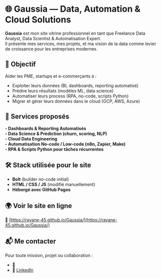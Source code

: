 # 🌐 Gaussia — Data, Automation & Cloud Solutions

**Gaussia** est mon site vitrine professionnel en tant que Freelance Data Analyst, Data Scientist & Automatisation Expert.  
Il présente mes services, mes projets, et ma vision de la data comme levier de croissance pour les entreprises modernes.



## 🚀 Objectif

Aider les PME, startups et e-commerçants à :
- Exploiter leurs données (BI, dashboards, reporting automatisé)
- Prédire leurs résultats (modèles ML, data science)
- Automatiser leurs process (RPA, no-code, scripts Python)
- Migrer et gérer leurs données dans le cloud (GCP, AWS, Azure)



## 🧠 Services proposés

 **- Dashboards & Reporting Automatisés**  
 **- Data Science & Prédiction (churn, scoring, NLP)**  
 **- Cloud Data Engineering**  
 **- Automatisation No-code / Low-code (n8n, Zapier, Make)**  
 **- RPA & Scripts Python pour tâches récurrentes**



## 🛠️ Stack utilisée pour le site

- **Bolt** (builder no-code initial)
- **HTML / CSS / JS** (modifié manuellement)
- **Hébergé avec GitHub Pages**



## 🌍 Voir le site en ligne

🔗 [https://rayane-45.github.io/Gaussia/](https://rayane-45.github.io/Gaussia/)



## 📬 Me contacter

Pour toute mission, projet ou collaboration :
- 📧 
- 💼 [LinkedIn](https://www.linkedin.com/in/ton-lien-linkedin)




